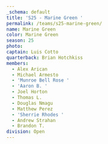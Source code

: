 ```yaml
---
_schema: default
title: 'S25 - Marine Green '
permalink: /teams/s25-marine-green/
name: Marine Green
color: Marine Green
season: 25
photo:
captain: Luis Cotto
quarterback: Brian Hotchkiss
members:
  - Alex Arican
  - Michael Armesto
  - 'Munroe Bell Rose '
  - 'Aaron B. '
  - Joel Horton
  - Thomas L.
  - Douglas Nmagu
  - Matthew Perez
  - 'Sherrie Rhodes '
  - Andrew Strahan
  - Brandon T.
division: Open
---
```

